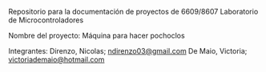 Repositorio para la documentación de proyectos de
6609/8607 Laboratorio de Microcontroladores

Nombre del proyecto: Máquina para hacer pochoclos

Integrantes:
Direnzo, Nicolas; ndirenzo03@gmail.com
De Maio, Victoria; victoriademaio@hotmail.com


